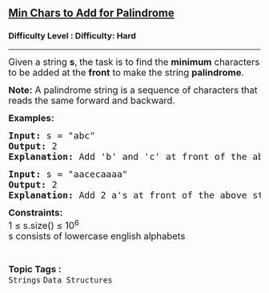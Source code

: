 <h2><a href="https://www.geeksforgeeks.org/problems/minimum-characters-to-be-added-at-front-to-make-string-palindrome/1">Min Chars to Add for Palindrome</a></h2><h3>Difficulty Level : Difficulty: Hard</h3><hr><div class="problems_problem_content__Xm_eO"><p><span style="font-size: 18px;">Given a string <strong>s</strong>,<strong> </strong>the task is to find the <strong>minimum</strong> characters to be added at the <strong>front</strong> to make the string <strong>palindrome</strong>.</span></p>
<p><span style="font-size: 18px;"><strong>Note:</strong> A palindrome string is a sequence of characters that reads the same forward and backward.</span></p>
<p><span style="font-size: 18px;"><strong>Examples:</strong></span></p>
<pre><span style="font-size: 18px;"><strong>Input: </strong>s = "abc"
<strong>Output: </strong>2
<strong>Explanation: </strong>Add 'b' and 'c' at front of the above string to make it palindrome: "<strong>cb</strong>abc"</span>
</pre>
<pre><span style="font-size: 18px;"><strong>Input: </strong>s = "aacecaaaa"
<strong>Output: </strong>2
<strong>Explanation:</strong> Add 2 a's at front of the above string to make it palindrome: "<strong>aa</strong>aacecaaaa"</span></pre>
<p><span style="font-size: 18px;"><strong>Constraints:</strong><br>1 ≤ s.size() ≤ 10<sup>6<br></sup>s consists of lowercase english alphabets</span></p></div><br><p><span style=font-size:18px><strong>Topic Tags : </strong><br><code>Strings</code>&nbsp;<code>Data Structures</code>&nbsp;